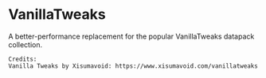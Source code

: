 # VanillaTweaks

A better-performance replacement for the popular VanillaTweaks datapack collection.

```
Credits:
Vanilla Tweaks by Xisumavoid: https://www.xisumavoid.com/vanillatweaks
```
